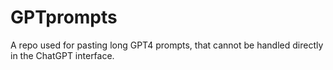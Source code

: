 # GPTprompts
A repo used for pasting long GPT4 prompts, that cannot be handled directly in the ChatGPT interface.
